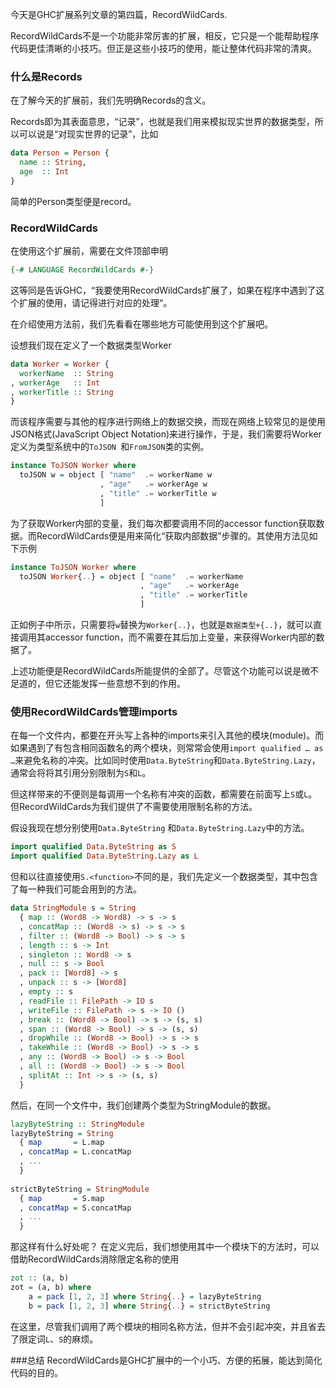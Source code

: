 今天是GHC扩展系列文章的第四篇，RecordWildCards. 

RecordWildCards不是一个功能非常厉害的扩展，相反，它只是一个能帮助程序代码更佳清晰的小技巧。但正是这些小技巧的使用，能让整体代码非常的清爽。

### 什么是Records

在了解今天的扩展前，我们先明确Records的含义。

Records即为其表面意思，“记录”，也就是我们用来模拟现实世界的数据类型，所以可以说是“对现实世界的记录”，比如

```haskell
data Person = Person {
  name :: String, 
  age  :: Int 
}
```

简单的Person类型便是record。



### RecordWildCards

在使用这个扩展前，需要在文件顶部申明

```haskell
{-# LANGUAGE RecordWildCards #-}
```

这等同是告诉GHC，“我要使用RecordWildCards扩展了，如果在程序中遇到了这个扩展的使用，请记得进行对应的处理“。

在介绍使用方法前，我们先看看在哪些地方可能使用到这个扩展吧。



设想我们现在定义了一个数据类型Worker 

```haskell
data Worker = Worker {
  workerName  :: String
, workerAge   :: Int
, workerTitle :: String
}
```

而该程序需要与其他的程序进行网络上的数据交换，而现在网络上较常见的是使用JSON格式(JavaScript Object Notation)来进行操作，于是，我们需要将Worker定义为类型系统中的`ToJSON `和`FromJSON`类的实例。

```haskell
instance ToJSON Worker where
  toJSON w = object [ "name"  .= workerName w
                    , "age"   .= workerAge w  
                    , "title" .= workerTitle w 
                    ]
```

为了获取Worker内部的变量，我们每次都要调用不同的accessor function获取数据。而RecordWildCards便是用来简化“获取内部数据”步骤的。其使用方法见如下示例

```haskell
instance ToJSON Worker where 
  toJSON Worker{..} = object [ "name"  .= workerName
  						     , "age"   .= workerAge 
  						     , "title" .= workerTitle 
  						     ]
```

正如例子中所示，只需要将`w`替换为`Worker{..}`，也就是`数据类型+{..}`，就可以直接调用其accessor function，而不需要在其后加上变量，来获得Worker内部的数据了。

上述功能便是RecordWildCards所能提供的全部了。尽管这个功能可以说是微不足道的，但它还能发挥一些意想不到的作用。



### 使用RecordWildCards管理imports 

在每一个文件内，都要在开头写上各种的imports来引入其他的模块(module)。而如果遇到了有包含相同函数名的两个模块，则常常会使用`import qualified … as …`来避免名称的冲突。比如同时使用`Data.ByteString`和`Data.ByteString.Lazy`，通常会将将其引用分别限制为`S`和`L`。

但这样带来的不便则是每调用一个名称有冲突的函数，都需要在前面写上`S`或`L`。但RecordWildCards为我们提供了不需要使用限制名称的方法。



假设我现在想分别使用`Data.ByteString` 和`Data.ByteString.Lazy`中的方法。
```haskell
import qualified Data.ByteString as S 
import qualified Data.ByteString.Lazy as L 
```

但和以往直接使用`S.<function>`不同的是，我们先定义一个数据类型，其中包含了每一种我们可能会用到的方法。
```haskell
data StringModule s = String
  { map :: (Word8 -> Word8) -> s -> s
  , concatMap :: (Word8 -> s) -> s -> s
  , filter :: (Word8 -> Bool) -> s -> s
  , length :: s -> Int
  , singleton :: Word8 -> s
  , null :: s -> Bool
  , pack :: [Word8] -> s
  , unpack :: s -> [Word8]
  , empty :: s
  , readFile :: FilePath -> IO s
  , writeFile :: FilePath -> s -> IO ()
  , break :: (Word8 -> Bool) -> s -> (s, s)
  , span :: (Word8 -> Bool) -> s -> (s, s)
  , dropWhile :: (Word8 -> Bool) -> s -> s
  , takeWhile :: (Word8 -> Bool) -> s -> s
  , any :: (Word8 -> Bool) -> s -> Bool
  , all :: (Word8 -> Bool) -> s -> Bool
  , splitAt :: Int -> s -> (s, s)
  }
```

然后，在同一个文件中，我们创建两个类型为StringModule的数据。
```haskell
lazyByteString :: StringModule 
lazyByteString = String 
  { map       = L.map
  , concatMap = L.concatMap
  , ...
  }
    
strictByteString = StringModule 
  { map       = S.map 
  , concatMap = S.concatMap
  , ...
  }

```

那这样有什么好处呢？
在定义完后，我们想使用其中一个模块下的方法时，可以借助RecordWildCards消除限定名称的使用
```haskell
zot :: (a, b) 
zot = (a, b) where 
    a = pack [1, 2, 3] where String{..} = lazyByteString
    b = pack [1, 2, 3] where String{..} = strictByteString 
```
在这里，尽管我们调用了两个模块的相同名称方法，但并不会引起冲突，并且省去了限定词`L`、`S`的麻烦。



###总结
RecordWildCards是GHC扩展中的一个小巧、方便的拓展，能达到简化代码的目的。

